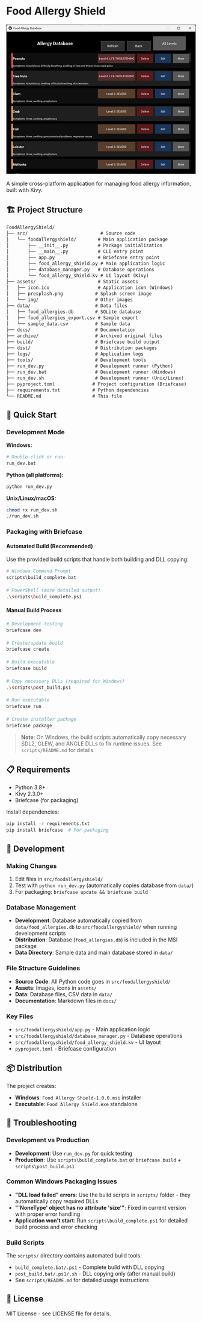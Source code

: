# Food Allergy Shield

![Food Safety](img/all_allergies.png)

A simple cross-platform application for managing food allergy information, built with Kivy.

## 🏗️ Project Structure

```
FoodAllergyShield/
├── src/                           # Source code
│   └── foodallergyshield/        # Main application package
│       ├── __init__.py           # Package initialization
│       ├── __main__.py           # CLI entry point
│       ├── app.py                # Briefcase entry point
│       ├── food_allergy_shield.py # Main application logic
│       ├── database_manager.py   # Database operations
│       └── food_allergy_shield.kv # UI layout (Kivy)
├── assets/                       # Static assets
│   ├── icon.ico                  # Application icon (Windows)
│   ├── presplash.png            # Splash screen image
│   └── img/                     # Other images
├── data/                        # Data files
│   ├── food_allergies.db        # SQLite database
│   ├── food_allergies_export.csv # Sample export
│   └── sample_data.csv          # Sample data
├── docs/                        # Documentation
├── archive/                     # Archived original files
├── build/                       # Briefcase build output
├── dist/                        # Distribution packages
├── logs/                        # Application logs
├── tools/                       # Development tools
├── run_dev.py                   # Development runner (Python)
├── run_dev.bat                  # Development runner (Windows)
├── run_dev.sh                   # Development runner (Unix/Linux)
├── pyproject.toml              # Project configuration (Briefcase)
├── requirements.txt            # Python dependencies
└── README.md                   # This file
```

## 🚀 Quick Start

### Development Mode

**Windows:**

```bash
# Double-click or run:
run_dev.bat
```

**Python (all platforms):**

```bash
python run_dev.py
```

**Unix/Linux/macOS:**

```bash
chmod +x run_dev.sh
./run_dev.sh
```

### Packaging with Briefcase

#### Automated Build (Recommended)

Use the provided build scripts that handle both building and DLL copying:

```bash
# Windows Command Prompt
scripts\build_complete.bat

# PowerShell (more detailed output)
.\scripts\build_complete.ps1
```

#### Manual Build Process

```bash
# Development testing
briefcase dev

# Create/update build
briefcase create

# Build executable
briefcase build

# Copy necessary DLLs (required for Windows)
.\scripts\post_build.ps1

# Run executable
briefcase run

# Create installer package
briefcase package
```

> **Note**: On Windows, the build scripts automatically copy necessary SDL2, GLEW, and ANGLE DLLs to fix runtime issues. See `scripts/README.md` for details.

## 📋 Requirements

- Python 3.8+
- Kivy 2.3.0+
- Briefcase (for packaging)

Install dependencies:

```bash
pip install -r requirements.txt
pip install briefcase  # For packaging
```

## 🔧 Development

### Making Changes

1. Edit files in `src/foodallergyshield/`
2. Test with `python run_dev.py` (automatically copies database from `data/`)
3. For packaging: `briefcase update && briefcase build`

### Database Management

- **Development**: Database automatically copied from `data/food_allergies.db` to `src/foodallergyshield/` when running development scripts
- **Distribution**: Database (`food_allergies.db`) is included in the MSI package
- **Data Directory**: Sample data and main database stored in `data/`

### File Structure Guidelines

- **Source Code**: All Python code goes in `src/foodallergyshield/`
- **Assets**: Images, icons in `assets/`
- **Data**: Database files, CSV data in `data/`
- **Documentation**: Markdown files in `docs/`

### Key Files

- `src/foodallergyshield/app.py` - Main application logic
- `src/foodallergyshield/database_manager.py` - Database operations
- `src/foodallergyshield/food_allergy_shield.kv` - UI layout
- `pyproject.toml` - Briefcase configuration

## 📦 Distribution

The project creates:

- **Windows**: `Food Allergy Shield-1.0.0.msi` installer
- **Executable**: `Food Allergy Shield.exe` standalone

## 🐛 Troubleshooting

### Development vs Production

- **Development**: Use `run_dev.py` for quick testing
- **Production**: Use `scripts\build_complete.bat` or `briefcase build` + `scripts\post_build.ps1`

### Common Windows Packaging Issues

- **"DLL load failed" errors**: Use the build scripts in `scripts/` folder - they automatically copy required DLLs
- **"'NoneType' object has no attribute 'size'"**: Fixed in current version with proper error handling
- **Application won't start**: Run `scripts\build_complete.ps1` for detailed build process and error checking

### Build Scripts

The `scripts/` directory contains automated build tools:
- `build_complete.bat/.ps1` - Complete build with DLL copying
- `post_build.bat/.ps1/.sh` - DLL copying only (after manual build)
- See `scripts/README.md` for detailed usage instructions

## 📄 License

MIT License - see LICENSE file for details.